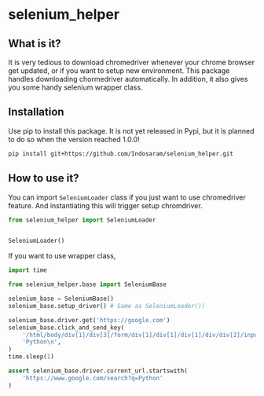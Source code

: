 # selenium_helper

## What is it?

It is very tedious to download chromedriver whenever your chrome browser get updated, or if you want to setup new environment. This package handles downloading chormedriver automatically. In addition, it also gives you some handy selenium wrapper class.

## Installation

Use pip to install this package. It is not yet released in Pypi, but it is planned to do so when the version reached 1.0.0!

```bash
pip install git+https://github.com/Indosaram/selenium_helper.git
```

## How to use it?

You can import `SeleniumLoader` class if you just want to use chromedriver feature. And instantiating this will trigger setup chromdriver.

```python
from selenium_helper import SeleniumLoader


SeleniumLoader()
```

If you want to use wrapper class,

```python
import time

from selenium_helper.base import SeleniumBase

selenium_base = SeleniumBase()
selenium_base.setup_driver() # Same as SeleniumLoader())

selenium_base.driver.get('https://google.com')
selenium_base.click_and_send_key(
    '/html/body/div[1]/div[3]/form/div[1]/div[1]/div[1]/div/div[2]/input',
    'Python\n',
)
time.sleep(1)

assert selenium_base.driver.current_url.startswith(
    'https://www.google.com/search?q=Python'
)

```
